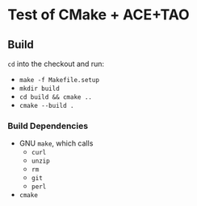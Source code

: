 # Test of CMake + ACE+TAO

## Build

`cd` into the checkout and run:

* `make -f Makefile.setup`
* `mkdir build`
* `cd build && cmake ..`
* `cmake --build .`

### Build Dependencies

* GNU `make`, which calls
  * `curl`
  * `unzip`
  * `rm`
  * `git`
  * `perl`
* `cmake`

